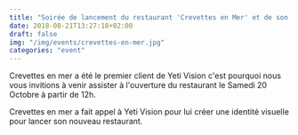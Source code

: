 ```yaml
---
title: "Soirée de lancement du restaurant 'Crevettes en Mer' et de son site avec la collaboration de Yeti Vision"
date: 2018-08-21T13:27:18+02:00
draft: false
img: "/img/events/crevettes-en-mer.jpg"
categories: "event"
---
```


Crevettes en mer a été le premier client de Yeti Vision c'est pourquoi nous vous invitions à venir assister à l'ouverture du restaurant le Samedi 20 Octobre à partir de 12h.

Crevettes en mer a fait appel à Yeti Vision pour lui créer une identité visuelle pour lancer son nouveau restaurant.